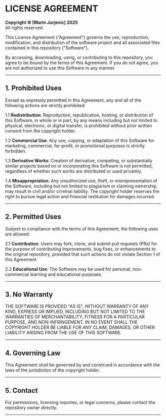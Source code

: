 # LICENSE AGREEMENT

**Copyright © [Marin Jurjevic] 2025**  
All rights reserved.

This License Agreement ("Agreement") governs the use, reproduction, modification, and distribution of the software project and all associated files contained in this repository ("Software").

By accessing, downloading, using, or contributing to this repository, you agree to be bound by the terms of this Agreement. If you do not agree, you are not authorized to use this Software in any manner.

---

## 1. Prohibited Uses

Except as expressly permitted in this Agreement, any and all of the following actions are strictly prohibited:

1.1 **Redistribution**: Reproduction, republication, hosting, or distribution of this Software, in whole or in part, by any means including but not limited to physical, electronic, or digital transfer, is prohibited without prior written consent from the copyright holder.

1.2 **Commercial Use**: Any use, copying, or adaptation of this Software for marketing, commercial, for-profit, or promotional purposes is strictly forbidden.

1.3 **Derivative Works**: Creation of derivative, competing, or substantially similar projects based on or incorporating this Software is not permitted, regardless of whether such works are distributed or used privately.

1.4 **Misappropriation**: Any unauthorized use, theft, or misrepresentation of the Software, including but not limited to plagiarism or claiming ownership, may result in civil and/or criminal liability. The copyright holder reserves the right to pursue legal action and financial restitution for damages incurred.

---

## 2. Permitted Uses

Subject to compliance with the terms of this Agreement, the following uses are allowed:

2.1 **Contribution**: Users may fork, clone, and submit pull requests (PRs) for the purpose of contributing improvements, bug fixes, or enhancements to the original repository, provided that such actions do not violate Section 1 of this Agreement.

2.2 **Educational Use**: The Software may be used for personal, non-commercial learning and educational purposes.

---

## 3. No Warranty

THE SOFTWARE IS PROVIDED "AS IS", WITHOUT WARRANTY OF ANY KIND, EXPRESS OR IMPLIED, INCLUDING BUT NOT LIMITED TO THE WARRANTIES OF MERCHANTABILITY, FITNESS FOR A PARTICULAR PURPOSE, AND NON-INFRINGEMENT. IN NO EVENT SHALL THE COPYRIGHT HOLDER BE LIABLE FOR ANY CLAIM, DAMAGES, OR OTHER LIABILITY ARISING FROM THE USE OF THIS SOFTWARE.

---

## 4. Governing Law

This Agreement shall be governed by and construed in accordance with the laws of the jurisdiction of the copyright holder.

---

## 5. Contact

For permissions, licensing inquiries, or legal concerns, please contact the repository owner directly.

---

